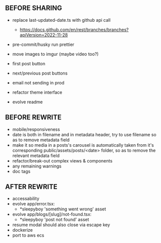 ## BEFORE SHARING
- replace last-updated-date.ts with github api call
  - https://docs.github.com/en/rest/branches/branches?apiVersion=2022-11-28
- pre-commit/husky run prettier

- move images to imgur (maybe video too?)
- first post button
- next/previous post buttons
- email not sending in prod
- refactor theme interface
- evolve readme

## BEFORE REWRITE
- mobile/responsiveness
- date is both in filename and in metadata header, try to use filename so as to remove metadata field
- make it so media in a posts's carousel is automatically taken from it's corresponding public/assets/posts/\<date\> folder, so as to remove the relevant metadata field
- refactor/break-out complex views & components
- any remaining warnings
- doc tags

## AFTER REWRITE
- accessability
- evolve app/error.tsx:
  - *sleepyboy 'something went wrong' asset
- evolve app/blogs/[slug]/not-found.tsx:
  - *sleepyboy 'post not found' asset
- resume modal should also close via escape key
- dockerize
- port to aws ecs
